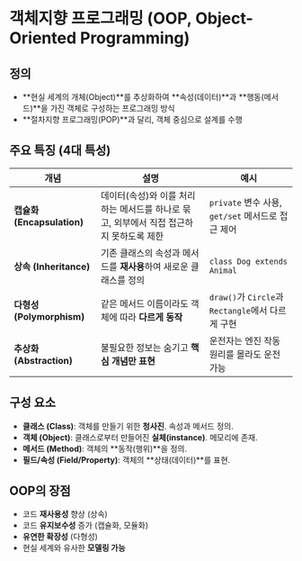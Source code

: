 # 객체지향 프로그래밍 (OOP, Object-Oriented Programming)

## 정의
- **현실 세계의 개체(Object)**를 추상화하여 **속성(데이터)**과 **행동(메서드)**을 가진 객체로 구성하는 프로그래밍 방식
- **절차지향 프로그래밍(POP)**과 달리, 객체 중심으로 설계를 수행


## 주요 특징 (4대 특성)

| 개념 | 설명 | 예시 |
|------|------|------|
| **캡슐화 (Encapsulation)** | 데이터(속성)와 이를 처리하는 메서드를 하나로 묶고, 외부에서 직접 접근하지 못하도록 제한 | `private` 변수 사용, `get/set` 메서드로 접근 제어 |
| **상속 (Inheritance)** | 기존 클래스의 속성과 메서드를 **재사용**하여 새로운 클래스를 정의 | `class Dog extends Animal` |
| **다형성 (Polymorphism)** | 같은 메서드 이름이라도 객체에 따라 **다르게 동작** | `draw()`가 `Circle`과 `Rectangle`에서 다르게 구현 |
| **추상화 (Abstraction)** | 불필요한 정보는 숨기고 **핵심 개념만 표현** | 운전자는 엔진 작동 원리를 몰라도 운전 가능 |

## 구성 요소

- **클래스 (Class)**: 객체를 만들기 위한 **청사진**. 속성과 메서드 정의.
- **객체 (Object)**: 클래스로부터 만들어진 **실체(instance)**. 메모리에 존재.
- **메서드 (Method)**: 객체의 **동작(행위)**을 정의.
- **필드/속성 (Field/Property)**: 객체의 **상태(데이터)**를 표현.


## OOP의 장점

- 코드 **재사용성** 향상 (상속)
- 코드 **유지보수성** 증가 (캡슐화, 모듈화)
- **유연한 확장성** (다형성)
- 현실 세계와 유사한 **모델링 가능**
